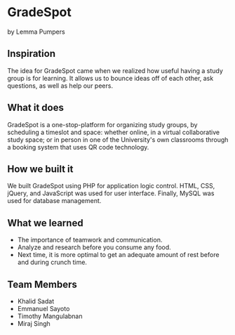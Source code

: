 # GradeSpot
by Lemma Pumpers

## Inspiration
The idea for GradeSpot came when we realized how useful having a study group is for learning. It allows us to bounce ideas off of each other, ask questions, as well as help our peers. 

## What it does
GradeSpot is a one-stop-platform for organizing study groups, by scheduling a timeslot and space: whether online, in a virtual collaborative study space; or in person in one of the University's own classrooms through a booking system that uses QR code technology. 

## How we built it
We built GradeSpot using PHP for application logic control. HTML, CSS, jQuery, and JavaScript was used for user interface. Finally, MySQL was used for database management.

## What we learned
- The importance of teamwork and communication.
- Analyze and research before you consume any food.
- Next time, it is more optimal to get an adequate amount of rest before and during crunch time.

## Team Members
- Khalid Sadat
- Emmanuel Sayoto
- Timothy Mangulabnan
- Miraj Singh
